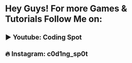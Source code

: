 # Hey Guys! For more Games & Tutorials Follow Me on:

## ▶️ Youtube: Coding Spot
## 🔥 Instagram: c0d1ng_sp0t
